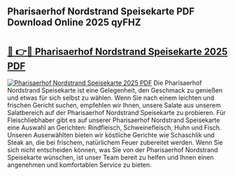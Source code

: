 ## Pharisaerhof Nordstrand Speisekarte PDF Download Online 2025 qyFHZ

# <h2><a href="http://gc6do7.nevu.top/?p=Pharisaerhof+Nordstrand+Speisekarte">🔗 👉🔴 Pharisaerhof Nordstrand Speisekarte 2025 PDF</a></h2>

[![Pharisaerhof Nordstrand Speisekarte 2025 PDF](https://i.imgur.com/dBaPXMq.png)](http://gc6do7.nevu.top/?p=Pharisaerhof+Nordstrand+Speisekarte)
Die Pharisaerhof Nordstrand Speisekarte ist eine Gelegenheit, den Geschmack zu genießen und etwas für sich selbst zu wählen. Wenn Sie nach einem leichten und frischen Gericht suchen, empfehlen wir Ihnen, unsere Salate aus unserem Salatbereich auf der Pharisaerhof Nordstrand Speisekarte zu probieren. Für Fleischliebhaber gibt es auf unserer Pharisaerhof Nordstrand Speisekarte eine Auswahl an Gerichten: Rindfleisch, Schweinefleisch, Huhn und Fisch. Unseren Auserwählten bieten wir köstliche Gerichte wie Schaschlik und Steak an, die bei frischem, natürlichem Feuer zubereitet werden. Wenn Sie sich nicht entscheiden können, was Sie von der Pharisaerhof Nordstrand Speisekarte wünschen, ist unser Team bereit zu helfen und Ihnen einen angenehmen und komfortablen Service zu bieten.
